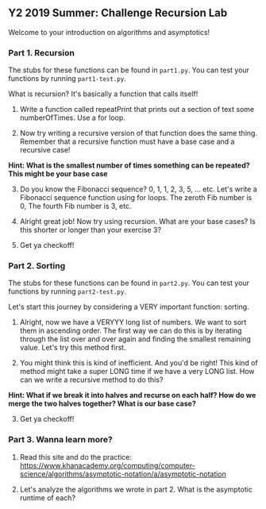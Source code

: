 ## Y2 2019 Summer: Challenge Recursion Lab

Welcome to your introduction on algorithms and asymptotics!

### Part 1. Recursion

The stubs for these functions can be found in `part1.py`. You can test your functions by running `part1-test.py`.

What is recursion? It's basically a function that calls itself!

1. Write a function called repeatPrint that prints out a section of text some numberOfTimes. Use a for loop.

2. Now try writing a recursive version of that function does the same thing. Remember that a recursive function must have a base case and a recursive case!

**Hint: What is the smallest number of times something can be repeated? This might be your base case**

3. Do you know the Fibonacci sequence? 0, 1, 1, 2, 3, 5, ... etc. Let's write a Fibonacci sequence function using for loops. The zeroth Fib number is 0, The fourth Fib number is 3, etc.

4. Alright great job! Now try using recursion. What are your base cases? Is this shorter or longer than your exercise 3?

5. Get ya checkoff! 

### Part 2. Sorting

The stubs for these functions can be found in `part2.py`. You can test your functions by running `part2-test.py`.

Let's start this journey by considering a VERY important function: sorting.

1. Alright, now we have a VERYYY long list of numbers. We want to sort them in ascending order. The first way we can do this is by iterating through the list over and over again and finding the smallest remaining value. Let's try this method first.

2. You might think this is kind of inefficient. And you'd be right! This kind of method might take a super LONG time if we have a very LONG list. How can we write a recursive method to do this?

**Hint: What if we break it into halves and recurse on each half? How do we merge the two halves together? What is our base case?**

3. Get ya checkoff!

### Part 3. Wanna learn more?

1. Read this site and do the practice:
https://www.khanacademy.org/computing/computer-science/algorithms/asymptotic-notation/a/asymptotic-notation

2. Let's analyze the algorithms we wrote in part 2. What is the asymptotic runtime of each?

